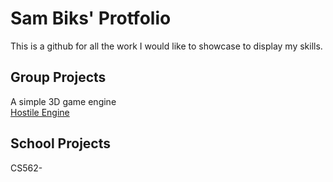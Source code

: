 # Sam Biks' Protfolio
This is a github for all the work I would like to showcase to display my skills.  
## Group Projects
A simple 3D game engine  
[Hostile Engine](https://github.com/sam-biks/Portfolio/tree/main/Group%20Projects/Hostile%20Engine)
## School Projects
CS562-